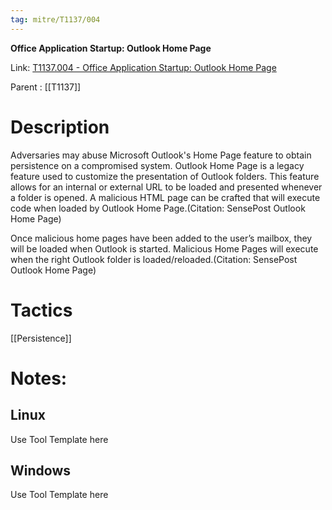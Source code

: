 ```yaml
---
tag: mitre/T1137/004
---
```


**Office Application Startup: Outlook Home Page**

Link: [T1137.004 - Office Application Startup: Outlook Home Page](https://attack.mitre.org/techniques/T1137/004)

Parent : [[T1137]]


# Description

Adversaries may abuse Microsoft Outlook's Home Page feature to obtain persistence on a compromised system. Outlook Home Page is a legacy feature used to customize the presentation of Outlook folders. This feature allows for an internal or external URL to be loaded and presented whenever a folder is opened. A malicious HTML page can be crafted that will execute code when loaded by Outlook Home Page.(Citation: SensePost Outlook Home Page)

Once malicious home pages have been added to the user’s mailbox, they will be loaded when Outlook is started. Malicious Home Pages will execute when the right Outlook folder is loaded/reloaded.(Citation: SensePost Outlook Home Page)


# Tactics


[[Persistence]]


# Notes:

## Linux

Use Tool Template here

## Windows

Use Tool Template here